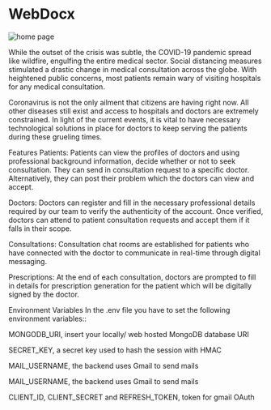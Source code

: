 # WebDocx

![home page](https://user-images.githubusercontent.com/66461197/229363747-5318ce42-b9fa-4f0a-a819-bb99e2ff9d25.jpeg)

While the outset of the crisis was subtle, the COVID-19 pandemic spread like wildfire, engulfing the entire medical sector. Social distancing measures stimulated a drastic change in medical consultation across the globe. With heightened public concerns, most patients remain wary of visiting hospitals for any medical consultation.

Coronavirus is not the only ailment that citizens are having right now. All other diseases still exist and access to hospitals and doctors are extremely constrained. In light of the current events, it is vital to have necessary technological solutions in place for doctors to keep serving the patients during these grueling times.

Features
Patients: Patients can view the profiles of doctors and using professional background information, decide whether or not to seek consultation. They can send in consultation request to a specific doctor. Alternatively, they can post their problem which the doctors can view and accept.

Doctors: Doctors can register and fill in the necessary professional details required by our team to verify the authenticity of the account. Once verified, doctors can attend to patient consultation requests and accept them if it falls in their scope.

Consultations: Consultation chat rooms are established for patients who have connected with the doctor to communicate in real-time through digital messaging.

Prescriptions: At the end of each consultation, doctors are prompted to fill in details for prescription generation for the patient which will be digitally signed by the doctor.

Environment Variables
In the .env file you have to set the following environment variables::

MONGODB_URI, insert your locally/ web hosted MongoDB database URI

SECRET_KEY, a secret key used to hash the session with HMAC

MAIL_USERNAME, the backend uses Gmail to send mails

MAIL_USERNAME, the backend uses Gmail to send mails

CLIENT_ID, CLIENT_SECRET and REFRESH_TOKEN, token for gmail OAuth
